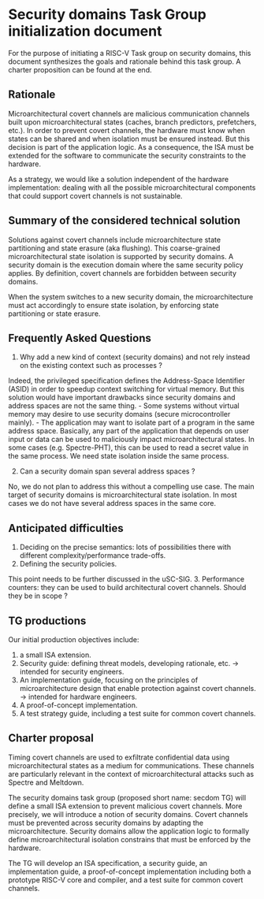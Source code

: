 # Security domains Task Group initialization document

For the purpose of initiating a RISC-V Task group on security domains, this document synthesizes the goals and rationale behind this task group. A charter proposition can be found at the end.

## Rationale

Microarchitectural covert channels are malicious communication channels built upon microarchitectural states (caches, branch predictors, prefetchers, etc.).
In order to prevent covert channels, the hardware must know when states can be shared and when isolation must be ensured instead.
But this decision is part of the application logic. As a consequence, the ISA must be extended for the software to communicate the security constraints to the hardware.

As a strategy, we would like a solution independent of the hardware implementation: dealing with all the possible microarchitectural components that could support covert channels is not sustainable.

## Summary of the considered technical solution

Solutions against covert channels include microarchitecture state partitioning and state erasure (aka flushing). This coarse-grained microarchitectural state isolation is supported by security domains. A security domain is the execution domain where the same security policy applies. By definition, covert channels are forbidden between security domains.

When the system switches to a new security domain, the microarchitecture must act accordingly to ensure state isolation, by enforcing state partitioning or state erasure.

## Frequently Asked Questions

1. Why add a new kind of context (security domains) and not rely instead on the existing context such as processes ?

Indeed, the privileged specification defines the Address-Space Identifier (ASID) in order to speedup context switching for virtual memory.
But this solution would have important drawbacks since security domains and address spaces are not the same thing.
    - Some systems without virtual memory may desire to use security domains (secure microcontroller mainly).
    - The application may want to isolate part of a program in the same address space. Basically, any part of the application that depends on user input or data can be used to maliciously impact microarchitectural states. In some cases (e.g. Spectre-PHT), this can be used to read a secret value in the same process. We need state isolation inside the same process.

2. Can a security domain span several address spaces ?

No, we do not plan to address this without a compelling use case. The main target of security domains is microarchitectural state isolation. In most cases we do not have several address spaces in the same core.

## Anticipated difficulties

1. Deciding on the precise semantics: lots of possibilities there with different complexity/performance trade-offs.
2. Defining the security policies.

This point needs to be further discussed in the uSC-SIG.
3. Performance counters: they can be used to build architectural covert channels. Should they be in scope ?

## TG productions

Our initial production objectives include:

1. a small ISA extension.
2. Security guide: defining threat models, developing rationale, etc. -> intended for security engineers.
3. An implementation guide, focusing on the principles of microarchitecture design that enable protection against covert channels. -> intended for hardware engineers.
4. A proof-of-concept implementation.
5. A test strategy guide, including a test suite for common covert channels.


## Charter proposal

Timing covert channels are used to exfiltrate confidential data using microarchitectural states as a medium for communications.
These channels are particularly relevant in the context of microarchitectural attacks such as Spectre and Meltdown.

The security domains task group (proposed short name: secdom TG) will define a small ISA extension to prevent malicious covert channels.
More precisely, we will introduce a notion of security domains. Covert channels must be prevented across security domains by adapting the microarchitecture. Security domains allow the application logic to formally define microarchitectural isolation constrains that must be enforced by the hardware.

The TG will develop an ISA specification, a security guide, an implementation guide, a proof-of-concept implementation including both a prototype RISC-V core and compiler, and a test suite for common covert channels.